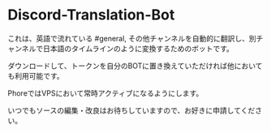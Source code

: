 # Discord-Translation-Bot

これは、英語で流れている #general, その他チャンネルを自動的に翻訳し、別チャンネルで日本語のタイムラインのように変換するためのボットです。

ダウンロードして、トークンを自分のBOTに置き換えていただければ他においても利用可能です。

PhoreではVPSにおいて常時アクティブになるようにします。

いつでもソースの編集・改良はお待ちしていますので、お好きに申請してください。
